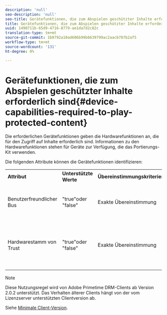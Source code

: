 ```yaml
---
description: 'null'
seo-description: 'null'
seo-title: Gerätefunktionen, die zum Abspielen geschützter Inhalte erforderlich sind
title: Gerätefunktionen, die zum Abspielen geschützter Inhalte erforderlich sind
uuid: 1490711b-65d9-4716-8779-ae1da7d2c82c
translation-type: tm+mt
source-git-commit: 1b9792a10ad606b99b6639799ac2aacb707b2af5
workflow-type: tm+mt
source-wordcount: '131'
ht-degree: 0%

---
```



# Gerätefunktionen, die zum Abspielen geschützter Inhalte erforderlich sind{#device-capabilities-required-to-play-protected-content}

Die erforderlichen Gerätefunktionen geben die Hardwarefunktionen an, die für den Zugriff auf Inhalte erforderlich sind. Informationen zu den Hardwarefunktionen stehen für Geräte zur Verfügung, die das Portierungs-Kit verwenden.

Die folgenden Attribute können die Gerätefunktionen identifizieren:

<table id="table_v3n_fks_n4"> 
 <tbody> 
  <tr> 
   <td><b>Attribut</b> </td> 
   <td><b>Unterstützte Werte</b> </td> 
   <td><b>Übereinstimmungskriterien</b> </td> 
   <td><b>Beschreibung</b> </td> 
  </tr> 
  <tr> 
   <td colname="1" class="- topic/entry "> <p class="- topic/p ">Benutzerfreundlicher Bus </p> </td> 
   <td colname="2" class="- topic/entry "> <p class="- topic/p ">"true"oder "false" </p> </td> 
   <td colname="3" class="- topic/entry "> <p class="- topic/p ">Exakte Übereinstimmung </p> </td> 
   <td colname="4" class="- topic/entry "> <p class="- topic/p ">Wenn "true", darf das Gerät keinen benutzerfreundlichen Bus haben. </p> </td> 
  </tr> 
  <tr> 
   <td colname="1" class="- topic/entry "> <p class="- topic/p ">Hardwarestamm von Trust </p> </td> 
   <td colname="2" class="- topic/entry "> <p class="- topic/p ">"true"oder "false" </p> </td> 
   <td colname="3" class="- topic/entry "> <p class="- topic/p ">Exakte Übereinstimmung </p> </td> 
   <td colname="4" class="- topic/entry "> <p class="- topic/p ">Wenn "true", muss das Gerät über einen Hardware-Stammordner für die Vertrauenswürdigkeit verfügen. </p> </td> 
  </tr> 
 </tbody> 
</table>

>[!NOTE]
>
>Diese Nutzungsregel wird von Adobe Primetime DRM-Clients ab Version 2.0.2 unterstützt. Das Verhalten älterer Clients hängt von der vom Lizenzserver unterstützten Clientversion ab.
>
>Siehe [Minimale Client-Version](../../../../protecting-content/setting-up-the-sdk/setup-dev-env.md).

